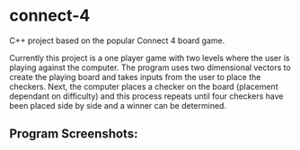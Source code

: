 # connect-4

C++ project based on the popular Connect 4 board game. 

Currently this project is a one player game with two levels where the user is playing against the computer.
The program uses two dimensional vectors to create the playing board and takes inputs from the user to place the checkers.
Next, the computer places a checker on the board (placement dependant on difficulty) and this process repeats until four checkers have been placed  side by side and a winner can be determined.


## Program Screenshots:


